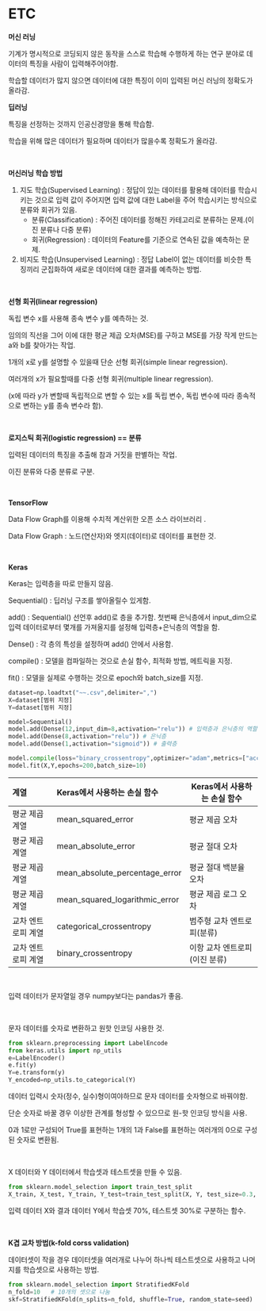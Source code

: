 # ETC

**머신 러닝**

기계가 명시적으로 코딩되지 않은 동작을 스스로 학습해 수행하게 하는 연구 분야로 데이터의 특징을 사람이 입력해주어야함.

학습할 데이터가 많지 않으면 데이터에 대한 특징이 이미 입력된 머신 러닝의 정확도가 올라감.

**딥러닝**

특징을 선정하는 것까지 인공신경망을 통해 학습함.

학습을 위해 많은 데이터가 필요하며 데이터가 많을수록 정확도가 올라감.

<br>

**머신러닝 학습 방법**

1. 지도 학습(Supervised Learning) : 정답이 있는 데이터를 활용해 데이터를 학습시키는 것으로 입력 값이 주어지면 입력 값에 대한 Label을 주어 학습시키는 방식으로 분류와 회귀가 있음.
   * 분류(Classification) : 주어진 데이터를 정해진 카테고리로 분류하는 문제.(이진 분류나 다중 분류)
   * 회귀(Regression) : 데이터의 Feature를 기준으로 연속된 값을 예측하는 문제.
2. 비지도 학습(Unsupervised Learning) : 정답 Label이 없는 데이터를 비슷한 특징끼리 군집화하여 새로운 데이터에 대한 결과를 예측하는 방법.

<br>

**선형 회귀(linear regression)**

독립 변수 x를 사용해 종속 변수 y를 예측하는 것. 

임의의 직선을 그어 이에 대한 평균 제곱 오차(MSE)를 구하고 MSE를 가장 작게 만드는 a와 b를 찾아가는 작업.

1개의 x로 y를 설명할 수 있을때 단순 선형 회귀(simple linear regression). 

여러개의 x가 필요할때를 다중 선형 회귀(multiple linear regression).

(x에 따라 y가 변할때 독립적으로 변할 수 있는 x를 독립 변수, 독립 변수에 따라 종속적으로 변하는 y를 종속 변수라 함).

<br>

**로지스틱 회귀(logistic regression) == 분류**

입력된 데이터의 특징을 추출해 참과 거짓을 판별하는 작업.

이진 분류와 다중 분류로 구분.

<br>

**TensorFlow**

Data Flow Graph를 이용해 수치적 계산위한 오픈 소스 라이브러리  .

Data Flow Graph : 노드(연산자)와 엣지(데이터)로 데이터를 표현한 것.

<br>

**Keras**

Keras는 입력층을 따로 만들지 않음.

Sequential() : 딥러닝 구조를 쌓아올릴수 있게함.

add() : Sequential() 선언후 add()로 층을 추가함. 첫번째 은닉층에서 input_dim으로 입력 데이터로부터 몇개를 가져올지를 설정해 입력층+은닉층의 역할을 함.

Dense() : 각 층의 특성을 설정하며 add() 안에서 사용함.

compile() : 모델을 컴파일하는 것으로 손실 함수, 최적화 방법, 메트릭을 지정.

fit() : 모델을 실제로 수행하는 것으로 epoch와 batch_size를 지정.

```python
dataset=np.loadtxt("~~.csv",delimiter=",")
X=dataset[범위 지정]
Y=dataset[범위 지정]

model=Sequential()
model.add(Dense(12,input_dim=8,activation="relu")) # 입력층과 은닉층의 역할
model.add(Dense(8,activation="relu")) # 은닉층
model.add(Dense(1,activation="sigmoid")) # 출력층

model.compile(loss="binary_crossentropy",optimizer="adam",metrics=["accuracy"])
model.fit(X,Y,epochs=200,batch_size=10)
```



| 계열               | Keras에서 사용하는 손실 함수   | Keras에서 사용하는 손실 함수  |
| :----------------- | :----------------------------- | ----------------------------- |
| 평균 제곱 계열     | mean_squared_error             | 평균 제곱 오차                |
| 평균 제곱 계열     | mean_absolute_error            | 평균 절대 오차                |
| 평균 제곱 계열     | mean_absolute_percentage_error | 평균 절대 백분율 오차         |
| 평균 제곱 계열     | mean_squared_logarithmic_error | 평균 제곱 로그 오차           |
| 교차 엔트로피 계열 | categorical_crossentropy       | 범주형 교차 엔트로피(분류)    |
| 교차 엔트로피 계열 | binary_crossentropy            | 이항 교차 엔트로피(이진 분류) |

<br>

입력 데이터가 문자열일 경우 numpy보다는 pandas가 좋음.

<br>

문자 데이터를 숫자로 변환하고 원핫 인코딩 사용한 것.

```python
from sklearn.preprocessing import LabelEncode
from keras.utils import np_utils
e=LabelEncoder()
e.fit(y)
Y=e.transform(y)
Y_encoded=np_utils.to_categorical(Y)
```

데이터 입력시 숫자(정수, 실수)형이여야하므로 문자 데이터를 숫자형으로 바꿔야함.

단순 숫자로 바꿀 경우 이상한 관계를 형성할 수 있으므로 원-핫 인코딩 방식을 사용.

0과 1로만 구성되어 True를 표현하는 1개의 1과 False를 표현하는 여러개의 0으로 구성된 숫자로 변환됨.

<br>

X 데이터와 Y 데이터에서 학습셋과 테스트셋을 만들 수 있음.

```python
from sklearn.model_selection import train_test_split
X_train, X_test, Y_train, Y_test=train_test_split(X, Y, test_size=0.3, random_state=seed) 
```

입력 데이터 X와 결과 데이터 Y에서 학습셋 70%, 테스트셋 30%로 구분하는 함수. 

<br>

**K겹 교차 방법(k-fold corss validation)**

데이터셋이 작을 경우 데이터셋을 여러개로 나누어 하나씩 테스트셋으로 사용하고 나머지를 학습셋으로 사용하는 방법.

```python
from sklearn.model_selection import StratifiedKFold
n_fold=10   # 10개의 셋으로 나눔
skf=StratifiedKFold(n_splits=n_fold, shuffle=True, random_state=seed)
```

 
